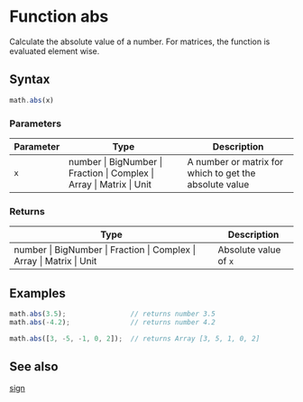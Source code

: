 <!-- Note: This file is automatically generated from source code comments. Changes made in this file will be overridden. -->

# Function abs

Calculate the absolute value of a number. For matrices, the function is
evaluated element wise.


## Syntax

```js
math.abs(x)
```

### Parameters

Parameter | Type | Description
--------- | ---- | -----------
`x` | number &#124; BigNumber &#124; Fraction &#124; Complex &#124; Array &#124; Matrix &#124; Unit |  A number or matrix for which to get the absolute value

### Returns

Type | Description
---- | -----------
number &#124; BigNumber &#124; Fraction &#124; Complex &#124; Array &#124; Matrix &#124; Unit |  Absolute value of `x`


## Examples

```js
math.abs(3.5);                // returns number 3.5
math.abs(-4.2);               // returns number 4.2

math.abs([3, -5, -1, 0, 2]);  // returns Array [3, 5, 1, 0, 2]
```


## See also

[sign](sign.md)
